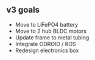 
v3 goals
--------

* Move to LiFePO4 battery
* Move to 2 hub BLDC motors
* Update frame to metal tubing
* Integrate ODROID / ROS
* Redesign electronics box

